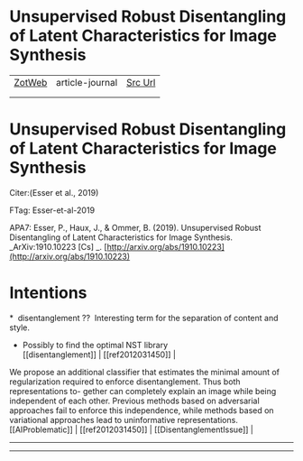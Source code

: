 
# Unsupervised Robust Disentangling of Latent Characteristics for Image Synthesis
|       |       |       |
|  ---  |  ---  |  ---  |
|   [ZotWeb](http://zotero.org/users/180474/items/ENI27QW6)    | article-journal      | [Src Url](http://arxiv.org/abs/1910.10223)      |
|       |       |       |
|       |       |       |

Unsupervised Robust Disentangling of Latent Characteristics for Image Synthesis
===============================================================================



Citer:(Esser et al., 2019)

FTag: Esser-et-al-2019

APA7: Esser, P., Haux, J., & Ommer, B. (2019). Unsupervised Robust Disentangling of Latent Characteristics for Image Synthesis. _ArXiv:1910.10223 [Cs] _. [http://arxiv.org/abs/1910.10223](http://arxiv.org/abs/1910.10223)



Intentions
==========

\*  disentanglement ??  Interesting term for the separation of content and style.

* Possibly to find the optimal NST library  
  [[disentanglement]] | [[ref2012031450]] | 



We propose an additional classifier that estimates the minimal amount of regularization required to enforce disentanglement. Thus both representations to- gether can completely explain an image while being independent of each other. Previous methods based on adversarial approaches fail to enforce this independence, while methods based on variational approaches lead to uninformative representations.  
  [[AIProblematic]] | [[ref2012031450]] | [[DisentanglementIssue]] | 






----

----

